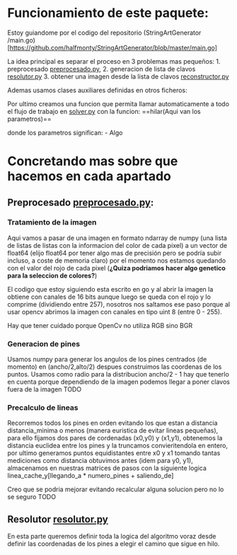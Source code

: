 # Funcionamiento de este paquete:
Estoy guiandome por el codigo del repositorio (StringArtGenerator
/main.go)[https://github.com/halfmonty/StringArtGenerator/blob/master/main.go]

La idea principal es separar el proceso en 3 problemas mas pequeños:
    1. preprocesado [preprocesado.py](preprocesado.py), 
    2. generacion de lista de clavos [resolutor.py](resolutor.py)
    3. obtener una imagen desde la lista de clavos [reconstructor.py](reconstructor.py)

Ademas usamos clases auxiliares definidas en otros ficheros:


Por ultimo creamos una funcion que permita llamar automaticamente a todo el flujo de trabajo en [solver.py](solver.py) con la funcion:
==hilar(Aqui van los parametros)==

donde los parametros significan:
    - Algo


# Concretando mas sobre que hacemos en cada apartado

## Preprocesado [preprocesado.py](preprocesado.py):

### Tratamiento de la imagen
Aqui vamos a pasar de una imagen en formato ndarray de numpy (una lista de listas de listas con la informacion del color de cada pixel) a un vector de float64 (elijo float64 por tener algo mas de precisión pero se podría subir incluso, a coste de memoria claro) por el momento nos estamos quedando con el valor del rojo de cada pixel (**¿Quiza podriamos hacer algo genetico para la seleccion de colores?**)

El codigo que estoy siguiendo esta escrito en go y al abrir la imagen la obtiene con canales de 16 bits aunque luego se queda con el rojo y lo comprime (dividiendo entre 257), nosotros nos saltamos ese paso porque al usar opencv abrimos la imagen con canales en tipo uint 8 (entre 0 - 255).

Hay que tener cuidado porque OpenCv no utiliza RGB sino BGR

### Generacion de pines

Usamos numpy para generar los angulos de los pines centrados (de momento) en (ancho/2,alto/2) despues construimos las coordenas de los puntos.
Usamos como radio para la distribucion ancho/2 - 1 hay que tenerlo en cuenta porque dependiendo de la imagen podemos llegar a poner clavos fuera de la imagen TODO

### Precalculo de lineas

Recorremos todos los pines en orden evitando los que estan a distancia distancia_minima o menos (manera euristica de evitar lineas pequeñas),
para ello fijamos dos pares de cordenadas (x0,y0) y (x1,y1),
obtenemos la distancia euclidea entre los pines y la truncamos convieritendola en entero,
por ultimo generamos puntos equidistantes entre x0 y x1 tomando tantas mediciones como distancia obtuvimos antes (idem para y0, y1),
almacenamos en nuestras matrices de pasos con la siguiente logica
linea_cache_y[llegando_a * numero_pines + saliendo_de]

Creo que se podria mejorar evitando recalcular alguna solucion pero no lo se seguro TODO


## Resolutor [resolutor.py](resolutor.py)

En esta parte queremos definir toda la logica del algoritmo voraz desde definir las coordenadas de los pines a elegir el camino que sigue en hilo.


